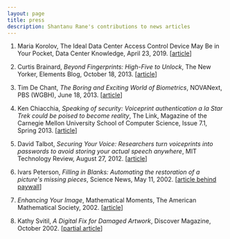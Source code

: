 ```yaml
---
layout: page
title: press
description: Shantanu Rane's contributions to news articles
---
```


<ol>
  <li><p>Maria Korolov, The Ideal Data Center Access Control Device May Be in Your Pocket, Data Center Knowledge, April 23, 2019. [<a href = "https://www.datacenterknowledge.com/security/ideal-data-center-access-control-device-may-be-your-pocket">article</a>]</p></li>  
<li>    <p>  Curtis Brainard, <i>Beyond Fingerprints: High-Five to Unlock</i>, The New Yorker, Elements Blog, October 18, 2013. [<a href="http://www.newyorker.com/online/blogs/elements/2013/10/iphone-fingerprints-biometric-security-gesture-to-unlock.html">article</a>]</p></li>
<li>    <p>  Tim De Chant, <i>The Boring and Exciting World of Biometrics</i>, NOVANext, PBS (WGBH), June 18, 2013. [<a href="http://www.pbs.org/wgbh/nova/next/tech/biometrics-and-the-future-of-identification/">article</a>]</p></li>
<li>    <p>  Ken Chiacchia, <i>Speaking of security: Voiceprint authentication a la Star Trek could be poised to become reality</i>, The Link, Magazine of the Carnegie Mellon University School of Computer Science, Issue 7.1, Spring 2013. [<a href="http://link.cs.cmu.edu/article.php?a=776">article</a>]</p></li>
<li>    <p> David Talbot, <i>Securing Your Voice: Researchers turn voiceprints into passwords to avoid storing your actual speech anywhere</i>, MIT Technology Review, August 27, 2012. [<a href="http://www.technologyreview.com/news/428970/securing-your-voice/">article</a>]</p></li>
<li>    <p>  Ivars Peterson, <i>Filling in Blanks: Automating the restoration of a picture's missing pieces</i>, Science News, May 11, 2002. [<a href="http://www.sciencenews.org/20020511/bob10.asp">article behind paywall</a>]</p></li>
<li>    <p>     <i> Enhancing Your Image</i>, Mathematical Moments, The American Mathematical Society, 2002. [<a href="http://www.ams.org/ams/mm24-image.pdf">article</a>] </p></li>
<li> <p> Kathy Svitil, <i>A Digital Fix for Damaged Artwork</i>, Discover Magazine, October 2002. [<a href="http://discovermagazine.com/2002/oct/breakfix">partial article</a>] </p></li>
</ol>


